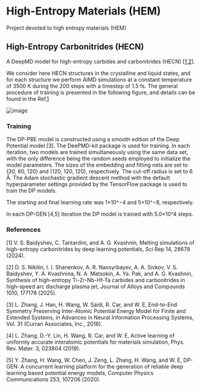 # **H**igh-**E**ntropy **M**aterials **(HEM)**
Project devoted to high entropy materials (HEM)

## **H**igh-**E**ntropy **C**arbonitrides **(HECN)**
A DeepMD model for high-entropy carbides and carbonitrides (HECN) [[1](https://www.nature.com/articles/s41598-024-78377-4),[2](https://www.sciencedirect.com/science/article/pii/S0925838824037666)].

We consider here HECN structures in the crystalline and liquid states, and for each structure we perform AIMD simulations at a constant temperature of 3500 K during the 200 steps with a timestep of 1.5 fs. The general procedure of training is presented in the following figure, and details can be found in the Ref.[1](https://www.nature.com/articles/s41598-024-78377-4)

![image](https://github.com/user-attachments/assets/3da01ba7-6576-42ac-9679-e4ecd2b567ba)

### Training

The DP-PBE model is constructed using a smooth edition of the Deep Potential model [3]. The DeePMD-kit package is used for training. In each iteration, two models are trained simultaneously using the same data set, with the only difference being the random seeds employed to initialize the model parameters. The sizes of the embedding and fitting nets are set to (30, 60, 120) and (120, 120, 120), respectively. 
The cut-off radius is set to 6 Å. The Adam stochastic gradient descent method with the default hyperparameter settings provided by the TensorFlow package is used to train the DP models.

The starting and final learning rate was 1×10^−4 and 5×10^−8, respectively.

In each DP-GEN [4,5] iteration the DP model is trained with 5.0×10^4 steps.

### References

[1] V. S. Baidyshev, C. Tantardini, and A. G. Kvashnin, Melting simulations of high-entropy carbonitrides by deep learning potentials, Sci Rep 14, 28678 (2024).

[2] D. S. Nikitin, I. I. Shanenkov, A. R. Nassyrbayev, A. A. Sivkov, V. S. Baidyshev, Y. A. Kvashnina, N. A. Matsokin, A. Ya. Pak, and A. G. Kvashnin, Synthesis of high-entropy Ti-Zr-Nb-Hf-Ta carbides and carbonitrides in high-speed arc discharge plasma jet, Journal of Alloys and Compounds 1010, 177178 (2025).

[3] L. Zhang, J. Han, H. Wang, W. Saidi, R. Car, and W. E, End-to-End Symmetry Preserving Inter-Atomic Potential Energy Model for Finite and Extended Systems, in Advances in Neural Information Processing Systems, Vol. 31 (Curran Associates, Inc., 2018).

[4] L. Zhang, D.-Y. Lin, H. Wang, R. Car, and W. E, Active learning of uniformly accurate interatomic potentials for materials simulation, Phys. Rev. Mater. 3, 023804 (2019).

[5] Y. Zhang, H. Wang, W. Chen, J. Zeng, L. Zhang, H. Wang, and W. E, DP-GEN: A concurrent learning platform for the generation of reliable deep learning based potential energy models, Computer Physics Communications 253, 107206 (2020).
